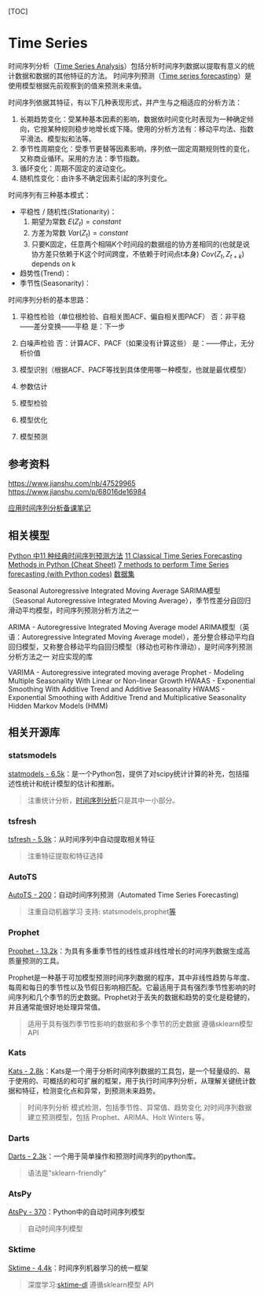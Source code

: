 [TOC]
# Time Series

时间序列分析（[Time Series Analysis](https://en.jinzhao.wiki/wiki/Time_series)）包括分析时间序列数据以提取有意义的统计数据和数据的其他特征的方法。
时间序列预测（[Time series forecasting](https://en.jinzhao.wiki/wiki/Time_series)）是使用模型根据先前观察到的值来预测未来值。


时间序列依据其特征，有以下几种表现形式，并产生与之相适应的分析方法：
1. 长期趋势变化：受某种基本因素的影响，数据依时间变化时表现为一种确定倾向，它按某种规则稳步地增长或下降。使用的分析方法有：移动平均法、指数平滑法、模型拟和法等。
2. 季节性周期变化：受季节更替等因素影响，序列依一固定周期规则性的变化，又称商业循环。采用的方法：季节指数。
3. 循环变化：周期不固定的波动变化。
4. 随机性变化：由许多不确定因素引起的序列变化。

时间序列有三种基本模式：
- 平稳性 / 随机性(Stationarity)：
    1. 期望为常数
    $E(Z_t) = constant$
    2. 方差为常数
    $Var(Z_t) = constant$
    3. 只要K固定，任意两个相隔K个时间段的数据组的协方差相同的(也就是说协方差只依赖于K这个时间跨度，不依赖于时间点t本身)
    $Cov(Z_t,Z_{t+k}) \text{ depends on k}$
- 趋势性(Trend)：
- 季节性(Seasonarity)：

时间序列分析的基本思路：

1. 平稳性检验（单位根检验、自相关图ACF、偏自相关图PACF）
否：非平稳——差分变换——平稳
是：下一步

2. 白噪声检验
否：计算ACF、PACF（如果没有计算这些）
是：——停止，无分析价值

3. 模型识别（根据ACF、PACF等找到具体使用哪一种模型，也就是最优模型）
4. 参数估计
5. 模型检验
6. 模型优化
7. 模型预测

## 参考资料
https://www.jianshu.com/nb/47529965
https://www.jianshu.com/p/68016de16984

[应用时间序列分析备课笔记](https://www.math.pku.edu.cn/teachers/lidf/course/atsa/atsanotes/html/_atsanotes/index.html)

## 相关模型
[Python 中11 种经典时间序列预测方法](https://zhuanlan.zhihu.com/p/407589768)
[11 Classical Time Series Forecasting Methods in Python (Cheat Sheet)](https://machinelearningmastery.com/time-series-forecasting-methods-in-python-cheat-sheet/)
[7 methods to perform Time Series forecasting (with Python codes)](https://www.analyticsvidhya.com/blog/2018/02/time-series-forecasting-methods)  [数据集](https://gitee.com/myles2019/dataset/raw/master/jetrail/jetrail_train.csv)

Seasonal Autoregressive Integrated Moving Average
SARIMA模型（Seasonal Autoregressive Integrated Moving Average），季节性差分自回归滑动平均模型，时间序列预测分析方法之一

ARIMA - Autoregressive Integrated Moving Average model
ARIMA模型（英语：Autoregressive Integrated Moving Average model），差分整合移动平均自回归模型，又称整合移动平均自回归模型（移动也可称作滑动），是时间序列预测分析方法之一
对应实现的库

VARIMA - Autoregressive integrated moving average
Prophet - Modeling Multiple Seasonality With Linear or Non-linear Growth
HWAAS - Exponential Smoothing With Additive Trend and Additive Seasonality
HWAMS - Exponential Smoothing with Additive Trend and Multiplicative Seasonality
Hidden Markov Models (HMM)



## 相关开源库

### statsmodels
[statmodels - 6.5k](https://github.com/statsmodels/statsmodels)：是一个Python包，提供了对scipy统计计算的补充，包括描述性统计和统计模型的估计和推断。

> 注重统计分析，[时间序列分析](https://www.statsmodels.org/stable/tsa.html)只是其中一小部分。
### tsfresh
[tsfresh - 5.9k](https://github.com/blue-yonder/tsfresh)：从时间序列中自动提取相关特征

> 注重特征提取和特征选择

### AutoTS
[AutoTS - 200](https://github.com/winedarksea/AutoTS)：自动时间序列预测（Automated Time Series Forecasting)
> 注重自动机器学习
> 支持: statsmodels,prophet[等](https://github.com/winedarksea/AutoTS/blob/master/extended_tutorial.md#optional-packages)

### Prophet
[Prophet - 13.2k](https://github.com/facebook/prophet)：为具有多重季节性的线性或非线性增长的时间序列数据生成高质量预测的工具。

Prophet是一种基于可加模型预测时间序列数据的程序，其中非线性趋势与年度、每周和每日的季节性以及节假日影响相匹配。它最适用于具有强烈季节性影响的时间序列和几个季节的历史数据。Prophet对于丢失的数据和趋势的变化是稳健的，并且通常能很好地处理异常值。

> 适用于具有强烈季节性影响的数据和多个季节的历史数据
> 遵循sklearn模型 API

### Kats
[Kats - 2.8k](https://github.com/facebookresearch/Kats/tree/master/tutorials)：Kats是一个用于分析时间序列数据的工具包，是一个轻量级的、易于使用的、可概括的和可扩展的框架，用于执行时间序列分析，从理解关键统计数据和特征，检测变化点和异常，到预测未来趋势。

> 时间序列分析
> 模式检测，包括季节性、异常值、趋势变化
> 对时间序列数据建立预测模型，包括 Prophet、ARIMA、Holt Winters 等。

### Darts
[Darts - 2.3k](https://github.com/unit8co/darts)：一个用于简单操作和预测时间序列的python库。

> 语法是“sklearn-friendly”

### AtsPy
[AtsPy - 370](https://github.com/firmai/atspy)：Python中的自动时间序列模型
> 自动时间序列模型

### Sktime
[Sktime - 4.4k](https://github.com/alan-turing-institute/sktime)：时间序列机器学习的统一框架

> 深度学习:[sktime-dl](https://github.com/sktime/sktime-dl)
> 遵循sklearn模型 API
